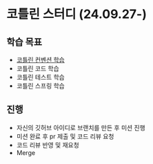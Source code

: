 # 코틀린 스터디 (24.09.27-)

## 학습 목표
- [코틀린 컨벤션 학습](https://kotlinlang.org/docs/coding-conventions.html)
- 코틀린 코드 학습
- 코틀린 테스트 학습
- 코틀린 스프링 학습

## 진행
- 자신의 깃허브 아이디로 브랜치를 만든 후 미션 진행
- 미션 완료 후 pr 제출 및 코드 리뷰 요청
- 코드 리뷰 반영 및 재요청
- Merge

